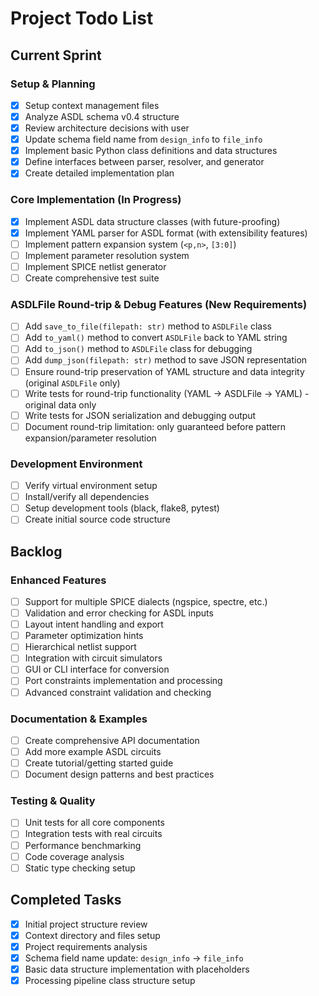 # Project Todo List

## Current Sprint

### Setup & Planning
- [X] Setup context management files
- [X] Analyze ASDL schema v0.4 structure
- [X] Review architecture decisions with user
- [X] Update schema field name from `design_info` to `file_info`
- [X] Implement basic Python class definitions and data structures
- [X] Define interfaces between parser, resolver, and generator
- [X] Create detailed implementation plan

### Core Implementation (In Progress)
- [X] Implement ASDL data structure classes (with future-proofing)
- [X] Implement YAML parser for ASDL format (with extensibility features)
- [ ] Implement pattern expansion system (`<p,n>`, `[3:0]`)
- [ ] Implement parameter resolution system
- [ ] Implement SPICE netlist generator
- [ ] Create comprehensive test suite

### ASDLFile Round-trip & Debug Features (New Requirements)
- [ ] Add `save_to_file(filepath: str)` method to `ASDLFile` class
- [ ] Add `to_yaml()` method to convert `ASDLFile` back to YAML string
- [ ] Add `to_json()` method to `ASDLFile` class for debugging
- [ ] Add `dump_json(filepath: str)` method to save JSON representation
- [ ] Ensure round-trip preservation of YAML structure and data integrity (original `ASDLFile` only)
- [ ] Write tests for round-trip functionality (YAML → ASDLFile → YAML) - original data only
- [ ] Write tests for JSON serialization and debugging output
- [ ] Document round-trip limitation: only guaranteed before pattern expansion/parameter resolution

### Development Environment
- [ ] Verify virtual environment setup
- [ ] Install/verify all dependencies
- [ ] Setup development tools (black, flake8, pytest)
- [ ] Create initial source code structure

## Backlog

### Enhanced Features
- [ ] Support for multiple SPICE dialects (ngspice, spectre, etc.)
- [ ] Validation and error checking for ASDL inputs
- [ ] Layout intent handling and export
- [ ] Parameter optimization hints
- [ ] Hierarchical netlist support
- [ ] Integration with circuit simulators
- [ ] GUI or CLI interface for conversion
- [ ] Port constraints implementation and processing
- [ ] Advanced constraint validation and checking

### Documentation & Examples
- [ ] Create comprehensive API documentation
- [ ] Add more example ASDL circuits
- [ ] Create tutorial/getting started guide
- [ ] Document design patterns and best practices

### Testing & Quality
- [ ] Unit tests for all core components
- [ ] Integration tests with real circuits
- [ ] Performance benchmarking
- [ ] Code coverage analysis
- [ ] Static type checking setup

## Completed Tasks
- [X] Initial project structure review
- [X] Context directory and files setup
- [X] Project requirements analysis
- [X] Schema field name update: `design_info` → `file_info`
- [X] Basic data structure implementation with placeholders
- [X] Processing pipeline class structure setup 